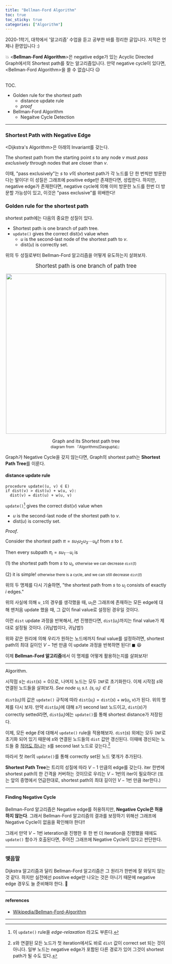 ```yaml
---
title: "Bellman-Ford Algorithm"
toc: true
toc_sticky: true
categories: ["Algorithm"]
---
```



2020-1학기, 대학에서 '알고리즘' 수업을 듣고 공부한 바를 정리한 글입니다. 지적은 언제나 환영입니다 :)

💥 \<**Bellman-Ford Algorithm**\>은 negative edge가 있는 Acyclic Directed Graph에서의 Shortest path를 찾는 알고리즘입니다. 만약 negative cycle이 있다면, \<Bellman-Ford Algorithm\>을 쓸 수 없습니다 😥

<br><span class="statement-title">TOC.</span><br>

- Golden rule for the shortest path
  - distance update rule
  - *proof*
- Bellman-Ford Algorithm
  - Negaitve Cycle Detection

<hr>

### Shortest Path with Negative Edge

\<Dijkstra's Algorithm\>은 아래의 Invariant를 갖는다.

<div class="notice" markdown="1">

The shortest path from the starting point $s$ to any node $v$ must *pass exclusively* through nodes that are closer than $v$.

</div>

이때, "pass exclusively"는 $s$ to $v$의 shortest path가 각 노드를 단 한 번씩만 방문한다는 말이다! 이 성질은 그래프에 positive edge만 존재한다면, 성립한다. 하지만, negative edge가 존재한다면, negative cycle에 의해 이미 방문한 노드를 한번 더 방문할 가능성이 있고, 이것은 "pass exclusive"를 위배한다!

### Golden rule for the shortest path
shortest path에는 다음의 중요한 성질이 있다.

- Shortest path is one branch of path tree.
- `update()` gives the correct dist($v$) value when
  - $u$ is the second-last node of the shortest path to $v$.
  - dist($u$) is correctly set.

위의 두 성질로부터 Bellman-Ford 알고리즘을 어떻게 유도하는지 살펴보자.

<div class="statement" markdown="1" style="text-align: center">

<big>Shortest path is one branch of path tree</big>

</div>

<div style="text-align: center;">
<img src="{{ "/images/algorithm/shortest-path-tree.png" | relative_url }}" width="500px">
<p>Graph and its Shortest path tree<br><small>diagram from 『Algorithms(Dasgupta)』</small></p>
</div>

Graph가 Negative Cycle을 갖지 않는다면, Graph의 shortest path는 **Shortest Path Tree**를 이룬다.

#### distance update rule

``` shell
procedure update((u, v) ∈ E)
if dist(v) > dist(u) + w(u, v):
  dist(v) = dist(u) + w(u, v)
```

<div class="notice" markdown="1">

`update()`[^1] gives the correct dist($v$) value when

- $u$ is the second-last node of the shortest path to $v$.
- dist($u$) is correctly set.

</div>

<span class="statement-title">*Proof*.</span><br>

<div class="math-statement" markdown="1">

Consider the shortest path $\pi = su_1u_2u_3\cdots u_k t$ from $s$ to $t$.

Then every subpath $\pi_i = su_1\cdots u_i$ is

(1) the shortest path from $s$ to $u_i$, <small>otherwise we can decrease $\texttt{dist}(t)$</small>

(2) it is simple! <small>otherwise there is a cycle, and we can still decrease $\texttt{dist}(t)$</small>

위의 두 명제를 다시 기술하면, "the shortest path from $s$ to $u_i$ consists of exactly $i$ edges."

위의 사실에 의해 $\texttt{u_1}$의 경우를 생각했을 때, <span class="half_HL">$u_1$은 그래프에 존재하는 모든 edge에 대해 맨처음 update 했을 때, 그 값이 final value로 설정된 경우</span>일 것이다.

이런 $\texttt{dist}$ update 과정을 반복해서, $i$번 진행한다면, $\texttt{dist}(u_i)$까지는 final value가 제대로 설정될 것이다. (귀납법이다, 귀납법!)

위와 같은 원리에 의해 우리가 원하는 노드에까지 final value를 설정하려면, shortest path의 최대 길이인 $V-1$번 만큼 이 update 과정을 반복하면 된다! $\blacksquare$ 😆

</div>

이제 **Bellman-Ford 알고리즘**에서 이 명제를 어떻게 활용하는지를 살펴보자!

<hr/>

<span class="statement-title">Algorithm.</span><br>

<div class="math-statement" markdown="1">

시작점 $s$는 $\texttt{dist}(s)=0$으로, 나머지 노드는 모두 `INF`로 초기화한다. 이제 시작점 $s$와 연결된 노드들을 살펴보자. *See node $u_i$ s.t. $(s, u_i) \in E$*

$\texttt{dist}(u_i)$의 값은 `update()` 규칙에 따라 $\texttt{dist}(u_i) = \texttt{dist}(s) + w(u_i, v)$가 된다. 위의 명제를 다시 보자. 만약 $\texttt{dist}(u_i)$에 대해 $s$가 second last 노드이고, $\texttt{dist}(s)$가 correctly setted라면, $\texttt{dist}(u_i)$에는 `update()`를 통해 shortest distance가 저장된다.

이제, 모든 edge $E$에 대해서 `update()` rule을 적용해보자. $\texttt{dist}(s)$ 외에는 모두 `INF`로 초기화 되어 있기 때문에 $s$와 연결된 노드들의 $\texttt{dist}$ 값만 갱신된다. 이때에 갱신되는 노드들 중 <u>적어도 하나</u>는 $s$를 second last 노드로 갖는다.[^2]

따라서 첫 iter의 `update()`를 통해 correctly set된 노드 몇개가 추가된다.

**Shortest Path Tree**는 트리의 성질에 따라 $V-1$ 만큼의 edge를 갖는다. iter 한번에 shortest path의 한 간격을 커버하는 것이므로 우리는 $V-1$번의 iter이 필요하다! (또는 앞의 증명에서 언급한대로, shortest path의 최대 길이인 $V-1$번 만큼 iter한다.)

</div>

<hr/>

#### Finding Negative Cycle
Bellman-Ford 알고리즘은 Negative edge를 허용하지만, **Negative Cycle은 허용하지 않는다**. 그래서 Bellman-Ford 알고리즘의 결과를 보장하기 위해선 그래프에 Negative Cycle이 없음을 확인해야 한다!!

그래서 만약 $V-1$번 ieteration을 진행한 후 한 번 더 iteration을 진행했을 때에도 `update()` 함수가 호출된다면, 주어진 그래프에 Negative Cycle이 있다고 판단한다.

<hr>

### 맺음말

Dijkstra 알고리즘과 달리 Bellman-Ford 알고리즘은 그 원리가 한번에 잘 와닿지 않는 것 같다. 하지만 실전에선 positive edge만 나오는 것은 아니기 때문에 negative edge 경우도 늘 준비해야 한다. 🤩

<hr/>

#### references

- [Wikipedia/Bellman-Ford-Algorithm](https://en.wikipedia.org/wiki/Bellman%E2%80%93Ford_algorithm)

<hr>

[^1]: 이 `update()` rule을 *edge-relaxation* 라고도 부른다.
[^2]: $s$와 연결된 모든 노드가 첫 iteration에서도 바로 `dist` 값이 correct set 되는 것이 아니다. 일부 노드는 negative edge가 포함된 다른 경로가 있어 그것이 shortest path가 될 수도 있다.